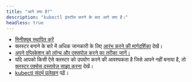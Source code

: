 ```yaml
---
title: "आगे क्या है?"
description: "kubectl इंस्टॉल करने के बाद आगे क्या है।"
headless: true
---
```


* [मिनीक्यूब स्थापित करें](https://minikube.sigs.k8s.io/docs/start/)
* क्लस्टर बनाने के बारे में अधिक जानकारी के लिए [आरंभ करने की मार्गदर्शिका](/docs/setup/) देखें।
* [अपने एप्लिकेशन को लॉन्च और एक्सपोज़ करने का तरीका जानें।](/docs/tasks/access-application-cluster/service-access-application-cluster/)
* यदि आपको किसी ऐसे क्लस्टर को उपयोग करने की आवश्यकता है जिसे आपने नहीं बनाया है, तो 
  [क्लस्टर एक्सेस दस्तावेज़ साझा करना](/docs/tasks/access-application-cluster/configure-access-multiple-clusters/) देखें।
* [kubectl संदर्भ प्रलेखन](/docs/reference/kubectl/kubectl/) पढ़ें।
